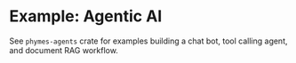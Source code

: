 # Example: Agentic AI

See `phymes-agents` crate for examples building a chat bot, tool calling agent, and document RAG workflow.